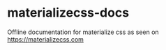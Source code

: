 # materializecss-docs
Offline documentation for materialize css as seen on https://materializecss.com

